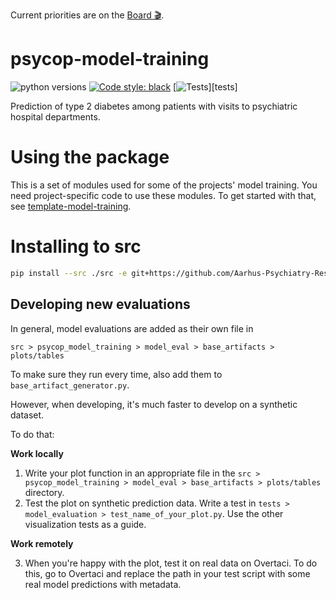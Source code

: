 Current priorities are on the 
[Board 🎬](https://github.com/orgs/Aarhus-Psychiatry-Research/projects/4/views/1).

psycop-model-training
==============================
![python versions](https://img.shields.io/badge/Python-%3E=3.9-blue)
[![Code style: black](https://img.shields.io/badge/Code%20Style-Black-black)](https://black.readthedocs.io/en/stable/the_black_code_style/current_style.html)
[![Tests](https://github.com/MartinBernstorff/psycop-model-training/actions/workflows/tests.yml/badge.svg)][tests]

Prediction of type 2 diabetes among patients with visits to psychiatric hospital departments.

# Using the package
This is a set of modules used for some of the projects' model training. You need project-specific code to use these modules. To get started with that, see [template-model-training](https://github.com/Aarhus-Psychiatry-Research/template-model-training).

# Installing to src
```bash
pip install --src ./src -e git+https://github.com/Aarhus-Psychiatry-Research/psycop-model-training#egg=psycop_model_training
```

## Developing new evaluations
In general, model evaluations are added as their own file in 

```src > psycop_model_training > model_eval > base_artifacts > plots/tables```

To make sure they run every time, also add them to `base_artifact_generator.py`.

However, when developing, it's much faster to develop on a synthetic dataset.

To do that:

**Work locally**
1. Write your plot function in an appropriate file in the `src > psycop_model_training > model_eval > base_artifacts > plots/tables` directory. 
2. Test the plot on synthetic prediction data. Write a test in `tests > model_evaluation > test_name_of_your_plot.py`. 
    Use the other visualization tests as a guide.

**Work remotely**

3. When you're happy with the plot, test it on real data on Overtaci. To do this, go to Overtaci and replace the path in your test script with some real model predictions with metadata.

